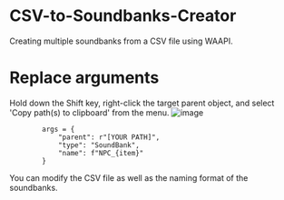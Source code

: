 # CSV-to-Soundbanks-Creator
Creating multiple soundbanks from a CSV file using WAAPI.

# Replace arguments
Hold down the Shift key, right-click the target parent object, and select 'Copy path(s) to clipboard' from the menu.
![image](https://github.com/ITzy33/create_soundbanks/assets/41936983/7ef4bfec-6f01-42bb-8de1-50767e6e315d)
```
        args = {
            "parent": r"[YOUR PATH]",
            "type": "SoundBank",
            "name": f"NPC_{item}"
        }
```
You can modify the CSV file as well as the naming format of the soundbanks.
